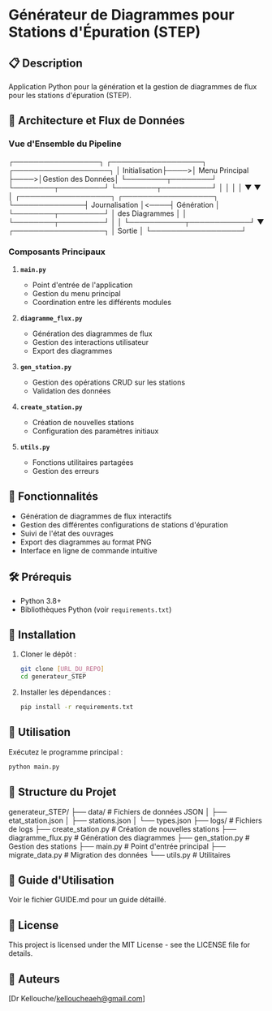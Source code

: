 # Générateur de Diagrammes pour Stations d'Épuration (STEP)

## 📋 Description

Application Python pour la génération et la gestion de diagrammes de flux pour les stations d'épuration (STEP).

## 🔄 Architecture et Flux de Données

### Vue d'Ensemble du Pipeline

┌─────────────────┐     ┌──────────────────┐     ┌───────────────────┐
│   Initialisation├────>│  Menu Principal  ├────>│Gestion des Données│
└────────┬────────┘     └────────┬─────────┘     └────────┬──────────┘
         │                       │                        │
         │                       ▼                        ▼
         │              ┌──────────────────┐     ┌──────────────────┐
         └──────────────┤  Journalisation  │<────┤ Génération       │
                        └────────┬─────────┘     │ des Diagrammes   │
                                 │               └────────┬─────────┘
                                 │                        │
                                 └───────────┬────────────┘
                                             ▼
                                   ┌──────────────────┐
                                   │      Sortie      │
                                   └──────────────────┘

### Composants Principaux

1. **`main.py`**
   - Point d'entrée de l'application
   - Gestion du menu principal
   - Coordination entre les différents modules

2. **`diagramme_flux.py`**
   - Génération des diagrammes de flux
   - Gestion des interactions utilisateur
   - Export des diagrammes

3. **`gen_station.py`**
   - Gestion des opérations CRUD sur les stations
   - Validation des données

4. **`create_station.py`**
   - Création de nouvelles stations
   - Configuration des paramètres initiaux

5. **`utils.py`**
   - Fonctions utilitaires partagées
   - Gestion des erreurs

## 🚀 Fonctionnalités

- Génération de diagrammes de flux interactifs
- Gestion des différentes configurations de stations d'épuration
- Suivi de l'état des ouvrages
- Export des diagrammes au format PNG
- Interface en ligne de commande intuitive

## 🛠️ Prérequis

- Python 3.8+
- Bibliothèques Python (voir `requirements.txt`)

## 🚀 Installation

1. Cloner le dépôt :

   ```bash
   git clone [URL_DU_REPO]
   cd generateur_STEP
   ```

2. Installer les dépendances :

   ```bash
   pip install -r requirements.txt
   ```

## 🏃 Utilisation

Exécutez le programme principal :

```bash
python main.py
```

## 📂 Structure du Projet

generateur_STEP/
├── data/                 # Fichiers de données JSON
│   ├── etat_station.json
│   ├── stations.json
│   └── types.json
├── logs/                 # Fichiers de logs
├── create_station.py     # Création de nouvelles stations
├── diagramme_flux.py     # Génération des diagrammes
├── gen_station.py        # Gestion des stations
├── main.py               # Point d'entrée principal
├── migrate_data.py       # Migration des données
└── utils.py             # Utilitaires

## 📝 Guide d'Utilisation

Voir le fichier GUIDE.md pour un guide détaillé.

## 📜 License

This project is licensed under the MIT License - see the LICENSE file for details.

## 👥 Auteurs

[Dr Kellouche/kelloucheaeh@gmail.com]
